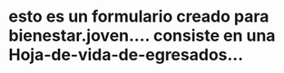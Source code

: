 # esto es un formulario creado para bienestar.joven.... consiste en una Hoja-de-vida-de-egresados...
